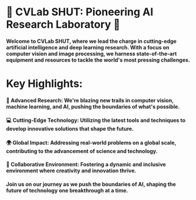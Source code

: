 # 🔬 CVLab SHUT: Pioneering AI Research Laboratory 🚀

#### Welcome to CVLab SHUT, where we lead the charge in cutting-edge artificial intelligence and deep learning research. With a focus on computer vision and image processing, we harness state-of-the-art equipment and resources to tackle the world's most pressing challenges.

# Key Highlights:

#### 🎯 Advanced Research: We're blazing new trails in computer vision, machine learning, and AI, pushing the boundaries of what's possible.

#### 💻 Cutting-Edge Technology: Utilizing the latest tools and techniques to develop innovative solutions that shape the future.

#### 🌍 Global Impact: Addressing real-world problems on a global scale, contributing to the advancement of science and technology.

#### 🤝 Collaborative Environment: Fostering a dynamic and inclusive environment where creativity and innovation thrive.

#### Join us on our journey as we push the boundaries of AI, shaping the future of technology one breakthrough at a time.
